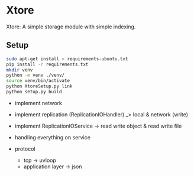# Xtore

Xtore: A simple storage module with simple indexing.

## Setup

```bash
sudo apt-get install < requirements-ubuntu.txt
pip install -r requirements.txt
mkdir venv
python -m venv ./venv/
source venv/bin/activate
python XtoreSetup.py link
python setup.py build
```

- implement network 
- implement replication (ReplicationIOHandler) _> local & network (write)
- implement ReplicationIOService -> read write object & read write file

- handling everything on service
- protocol
    - tcp -> uvloop
    - application layer -> json